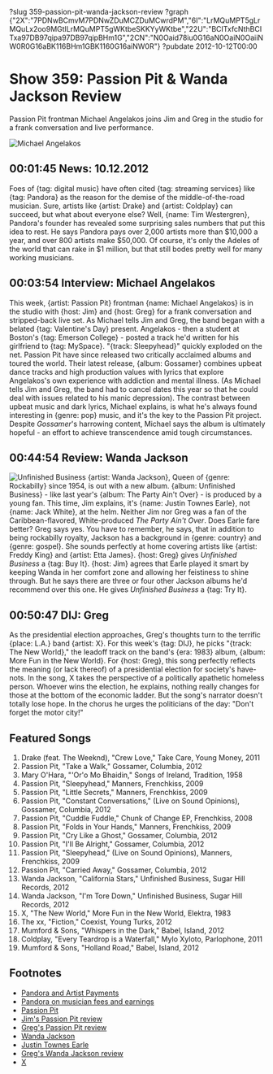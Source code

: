 ?slug 359-passion-pit-wanda-jackson-review
?graph {"2X":"7PDNwBCmvM7PDNwZDuMCZDuMCwrdPM","6I":"LrMQuMPT5gLrMQuLx2oo9MGtlLrMQuMPT5gWKtbeSKKYyWKtbe","22U":"BCITxfcNthBCITxa97DB97qipa97DB97qipBHm1G","2CN":"N0Oaid78iu0G16aN0OaiN0OaiiNW0R0G16aBK116BHm1GBK1160G16aiNW0R"}
?pubdate 2012-10-12T00:00

# Show 359: Passion Pit & Wanda Jackson Review
Passion Pit frontman Michael Angelakos joins Jim and Greg in the studio for a frank conversation and live performance.

![Michael Angelakos](https://static.soundopinions.org/images/2012/passionpit.jpg)

## 00:01:45 News: 10.12.2012
Foes of {tag: digital music} have often cited {tag: streaming services} like {tag: Pandora} as the reason for the demise of the middle-of-the-road musician. Sure, artists like {artist: Drake} and {artist: Coldplay} can succeed, but what about everyone else? Well, {name: Tim Westergren}, Pandora's founder has revealed some surprising sales numbers that put this idea to rest. He says Pandora pays over 2,000 artists more than $10,000 a year, and over 800 artists make $50,000. Of course, it's only the Adeles of the world that can rake in $1 million, but that still bodes pretty well for many working musicians.

## 00:03:54 Interview: Michael Angelakos
 This week, {artist: Passion Pit} frontman {name: Michael Angelakos} is in the studio with {host: Jim} and {host: Greg} for a frank conversation and stripped-back live set. As Michael tells Jim and Greg, the band began with a belated {tag: Valentine's Day} present. Angelakos - then a student at Boston's {tag: Emerson College} - posted a track he'd written for his girlfriend to {tag: MySpace}. "{track: Sleepyhead}" quickly exploded on the net. Passion Pit have since released two critically acclaimed albums and toured the world. Their latest release, {album: Gossamer} combines upbeat dance tracks and high production values with lyrics that explore Angelakos's own experience with addiction and mental illness. (As Michael tells Jim and Greg, the band had to cancel dates this year so that he could deal with issues related to his manic depression). The contrast between upbeat music and dark lyrics, Michael explains, is what he's always found interesting in {genre: pop} music, and it's the key to the Passion Pit project. Despite *Gossamer*'s harrowing content, Michael says the album is ultimately hopeful - an effort to achieve transcendence amid tough circumstances.

## 00:44:54 Review: Wanda Jackson
![Unfinished Business](https://static.soundopinions.org/assets/359/22U0.jpg)
{artist: Wanda Jackson}, Queen of {genre: Rockabilly} since 1954, is out with a new album. {album: Unfinished Business} - like last year's {album: The Party Ain't Over} - is produced by a young fan. This time, Jim explains, it's {name: Justin Townes Earle}, not {name: Jack White}, at the helm. Neither Jim nor Greg was a fan of the Caribbean-flavored, White-produced *The Party Ain't Over*. Does Earle fare better? Greg says yes. You have to remember, he says, that in addition to being rockabilly royalty, Jackson has a background in {genre: country} and {genre: gospel}. She sounds perfectly at home covering artists like {artist: Freddy King} and {artist: Etta James}. {host: Greg} gives *Unfinished Business* a {tag: Buy It}. {host: Jim} agrees that Earle played it smart by keeping Wanda in her comfort zone and allowing her feistiness to shine through. But he says there are three or four other Jackson albums he'd recommend over this one. He gives *Unfinished Business* a {tag: Try It}.

## 00:50:47 DIJ: Greg
As the presidential election approaches, Greg's thoughts turn to the terrific {place: L.A.} band {artist: X}. For this week's {tag: DIJ}, he picks "{track: The New World}," the leadoff track on the band's {era: 1983} album, {album: More Fun in the New World}. For {host: Greg}, this song perfectly reflects the meaning (or lack thereof) of a presidential election for society's have-nots. In the song, X takes the perspective of a politically apathetic homeless person. Whoever wins the election, he explains, nothing really changes for those at the bottom of the economic ladder. But the song's narrator doesn't totally lose hope. In the chorus he urges the politicians of the day: "Don't forget the motor city!"


## Featured Songs
1. Drake (feat. The Weeknd), "Crew Love," Take Care, Young Money, 2011
2. Passion Pit, "Take a Walk," Gossamer, Columbia, 2012
3. Mary O'Hara, "'Or'o Mo Bhaidin," Songs of Ireland, Tradition, 1958
4. Passion Pit, "Sleepyhead," Manners, Frenchkiss, 2009
5. Passion Pit, "Little Secrets," Manners, Frenchkiss, 2009
6. Passion Pit, "Constant Conversations," (Live on Sound Opinions), Gossamer, Columbia, 2012
7. Passion Pit, "Cuddle Fuddle," Chunk of Change EP, Frenchkiss, 2008
8. Passion Pit, "Folds in Your Hands," Manners, Frenchkiss, 2009
9. Passion Pit, "Cry Like a Ghost," Gossamer, Columbia, 2012
10. Passion Pit, "I'll Be Alright," Gossamer, Columbia, 2012
11. Passion Pit, "Sleepyhead," (Live on Sound Opinions), Manners, Frenchkiss, 2009
12. Passion Pit, "Carried Away," Gossamer, Columbia, 2012
13. Wanda Jackson, "California Stars," Unfinished Business, Sugar Hill Records, 2012
14. Wanda Jackson, "I'm Tore Down," Unfinished Business, Sugar Hill Records, 2012
15. X, "The New World," More Fun in the New World, Elektra, 1983
16. The xx, "Fiction," Coexist, Young Turks, 2012
17. Mumford & Sons, "Whispers in the Dark," Babel, Island, 2012
18. Coldplay, "Every Teardrop is a Waterfall," Mylo Xyloto, Parlophone, 2011
19. Mumford & Sons, "Holland Road," Babel, Island, 2012

## Footnotes
- [Pandora and Artist Payments](http://blog.pandora.com/2012/10/09/pandora-and-artist-payments/)
- [Pandora on musician fees and earnings](http://www.forbes.com/sites/erikkain/2012/10/09/pandora-founder-reveals-big-earnings-and-high-fees-for-musicians-online/)
- [Passion Pit](http://passionpitmusic.com/)
- [Jim's Passion Pit review](http://www.wbez.org/blogs/jim-derogatis/2012-08/record-reviews-roundup-redux-passion-pit-and-antibalas-101928)
- [Greg's Passion Pit review](http://articles.chicagotribune.com/2012-07-23/entertainment/chi-passion-pit-album-review-gossamer-album-reviewed-20120721_1_album-review-mental-illness-passion-pit)
- [Wanda Jackson](http://www.wandajackson.com/)
- [Justin Townes Earle](http://www.justintownesearle.com/)
- [Greg's Wanda Jackson review](http://articles.chicagotribune.com/2012-10-08/entertainment/chi-wanda-jackson-album-review-unfinished-business-reviewed-20121008_1_album-review-wanda-jackson-justin-townes-earle)
- [X](http://www.allmusic.com/artist/x-mn0000960690/biography)
